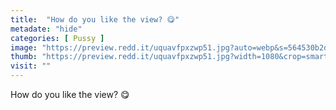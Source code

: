 ```yaml
---
title:  "How do you like the view? 😋"
metadate: "hide"
categories: [ Pussy ]
image: "https://preview.redd.it/uquavfpxzwp51.jpg?auto=webp&s=564530b2dd742677cbeb46fd8d426c8148345697"
thumb: "https://preview.redd.it/uquavfpxzwp51.jpg?width=1080&crop=smart&auto=webp&s=e9da3b73e4b8b67d2736f0c9e23232384d5c292c"
visit: ""
---
```

How do you like the view? 😋
